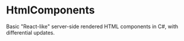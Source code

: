 # HtmlComponents
Basic "React-like" server-side rendered HTML components in C#, with differential updates.
